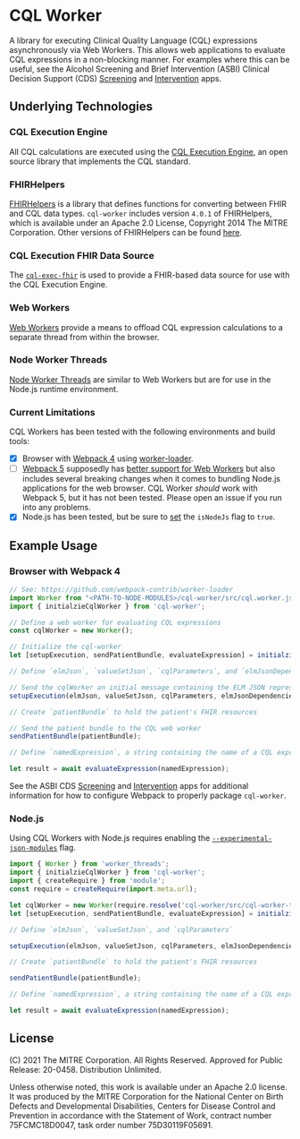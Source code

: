 # CQL Worker
A library for executing Clinical Quality Language (CQL) expressions asynchronously via Web Workers. This allows web applications to evaluate CQL expressions in a non-blocking manner. For examples where this can be useful, see the Alcohol Screening and Brief Intervention (ASBI) Clinical Decision Support (CDS) [Screening](https://github.com/asbi-cds-tools/asbi-screening-app) and [Intervention](https://github.com/asbi-cds-tools/asbi-intervention-app) apps.

## Underlying Technologies

### CQL Execution Engine
All CQL calculations are executed using the [CQL Execution Engine](https://github.com/cqframework/cql-execution), an open source library that implements the CQL standard.

### FHIRHelpers
[FHIRHelpers](https://github.com/cqframework/clinical_quality_language/wiki/FHIRHelpers) is a library that defines functions for converting between FHIR and CQL data types. `cql-worker` includes version `4.0.1` of FHIRHelpers, which is available under an Apache 2.0 License, Copyright 2014 The MITRE Corporation. Other versions of FHIRHelpers can be found [here](https://github.com/cqframework/clinical_quality_language/tree/master/Src/java/quick/src/main/resources/org/hl7/fhir).

### CQL Execution FHIR Data Source
The [`cql-exec-fhir`](https://github.com/cqframework/cql-exec-fhir) is used to provide a FHIR-based data source for use with the CQL Execution Engine.

### Web Workers
[Web Workers](https://developer.mozilla.org/en-US/docs/Web/API/Web_Workers_API/Using_web_workers) provide a means to offload CQL expression calculations to a separate thread from within the browser.

### Node Worker Threads
[Node Worker Threads](https://nodejs.org/api/worker_threads.html) are similar to Web Workers but are for use in the Node.js runtime environment.

### Current Limitations
CQL Workers has been tested with the following environments and build tools:
* [x] Browser with [Webpack 4](https://v4.webpack.js.org/) using [worker-loader](https://github.com/webpack-contrib/worker-loader).
* [ ] [Webpack 5](https://webpack.js.org/) supposedly has [better support for Web Workers](https://webpack.js.org/guides/web-workers/) but also includes several breaking changes when it comes to bundling Node.js applications for the web browser. CQL Worker *should* work with Webpack 5, but it has not been tested. Please open an issue if you run into any problems.
* [x] Node.js has been tested, but be sure to [set](./main.js#L7) the `isNodeJs` flag to `true`.

## Example Usage

### Browser with Webpack 4

```javascript
// See: https://github.com/webpack-contrib/worker-loader
import Worker from "<PATH-TO-NODE-MODULES>/cql-worker/src/cql.worker.js";
import { initialzieCqlWorker } from 'cql-worker';

// Define a web worker for evaluating CQL expressions
const cqlWorker = new Worker();

// Initialize the cql-worker
let [setupExecution, sendPatientBundle, evaluateExpression] = initialzieCqlWorker(cqlWorker);

// Define `elmJson`, `valueSetJson`, `cqlParameters`, and `elmJsonDependencies`

// Send the cqlWorker an initial message containing the ELM JSON representation of the CQL expressions
setupExecution(elmJson, valueSetJson, cqlParameters, elmJsonDependencies);

// Create `patientBundle` to hold the patient's FHIR resources

// Send the patient bundle to the CQL web worker
sendPatientBundle(patientBundle);

// Define `namedExpression`, a string containing the name of a CQL expression

let result = await evaluateExpression(namedExpression);
```

See the ASBI CDS [Screening](https://github.com/asbi-cds-tools/asbi-screening-app) and [Intervention](https://github.com/asbi-cds-tools/asbi-intervention-app) apps for additional information for how to configure Webpack to properly package `cql-worker`.

### Node.js
Using CQL Workers with Node.js requires enabling the [`--experimental-json-modules`](https://nodejs.org/api/esm.html#esm_experimental_json_modules) flag.

```javascript
import { Worker } from 'worker_threads';
import { initialzieCqlWorker } from 'cql-worker';
import { createRequire } from 'module';
const require = createRequire(import.meta.url);

let cqlWorker = new Worker(require.resolve('cql-worker/src/cql-worker-thread.js'));
let [setupExecution, sendPatientBundle, evaluateExpression] = initialzieCqlWorker(cqlWorker, true);

// Define `elmJson`, `valueSetJson`, and `cqlParameters`

setupExecution(elmJson, valueSetJson, cqlParameters, elmJsonDependencies);

// Create `patientBundle` to hold the patient's FHIR resources

sendPatientBundle(patientBundle);

// Define `namedExpression`, a string containing the name of a CQL expression

let result = await evaluateExpression(namedExpression);
```

## License
(C) 2021 The MITRE Corporation. All Rights Reserved. Approved for Public Release: 20-0458. Distribution Unlimited.

Unless otherwise noted, this work is available under an Apache 2.0 license. It was produced by the MITRE Corporation for the National Center on Birth Defects and Developmental Disabilities, Centers for Disease Control and Prevention in accordance with the Statement of Work, contract number 75FCMC18D0047, task order number 75D30119F05691.
